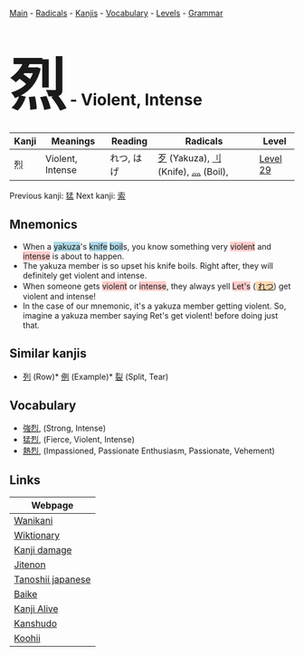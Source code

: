 <style> bigfont {font-size: 100px}</style>
[Main](../index.md) -
[Radicals](../radicals.md) -
[Kanjis](../kanjis.md) -
[Vocabulary](../vocabulary.md) -
[Levels](../levels.md) -
[Grammar](../grammar.md)
# <bigfont> 烈</bigfont> - Violent, Intense 

| Kanji | Meanings | Reading | Radicals | Level |
| --- | --- | --- | --- | --- |
| 烈 | Violent, Intense | れつ, はげ | [歹](../radicals/歹.md) (Yakuza), [刂](../radicals/刂.md) (Knife), [灬](../radicals/灬.md) (Boil),  | [Level 29](../levels/wk_level29.md) |

Previous kanji: [猛](猛.md) Next kanji: [索](索.md) 

## Mnemonics
 * When a <span style="background-color:#ADD8E6"> yakuza</span>'s <span style="background-color:#ADD8E6"> knife</span> <span style="background-color:#ADD8E6"> boil</span>s, you know something very <span style="background-color:#ffcccb"> violent</span> and <span style="background-color:#ffcccb"> intense</span> is about to happen.
* The yakuza member is so upset his knife boils. Right after, they will definitely get violent and intense.
* When someone gets <span style="background-color:#ffcccb"> violent</span> or <span style="background-color:#ffcccb"> intense</span>, they always yell <span style="background-color:#ffcccb"> Let's</span> (<span style="background-color:#fed8b1"> [れつ](https://jisho.org/search/れつ)</span>) get violent and intense!
* In the case of our mnemonic, it's a yakuza member getting violent. So, imagine a yakuza member saying Ret's get violent! before doing just that.


## Similar kanjis
 * [列](列.md) (Row)* [例](例.md) (Example)* [裂](裂.md) (Split, Tear)


## Vocabulary
 * [強烈](../vocabulary/烈.md), (Strong, Intense)
* [猛烈](../vocabulary/烈.md), (Fierce, Violent, Intense)
* [熱烈](../vocabulary/烈.md), (Impassioned, Passionate Enthusiasm, Passionate, Vehement)



## Links 

| Webpage |
| --- |
| [Wanikani          ](https://www.wanikani.com/kanji/烈) |
| [Wiktionary        ](https://en.wiktionary.org/wiki/烈) |
| [Kanji damage      ](http://www.kanjidamage.com/kanji/search?utf8=✓&q=烈) |
| [Jitenon           ](https://jitenon.com/kanji/烈) |
| [Tanoshii japanese ](https://www.tanoshiijapanese.com/dictionary/kanji.cfm?k=烈) |
| [Baike             ](https://baike.baidu.com/item/烈) |
| [Kanji Alive       ](https://app.kanjialive.com/烈) |
| [Kanshudo          ](https://www.kanshudo.com/searchmn?q=烈) |
| [Koohii            ](https://kanji.koohii.com/study/kanji/烈) |
